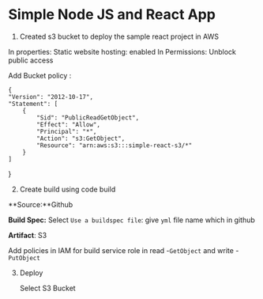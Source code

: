 # Simple Node JS and React App


1. Created s3 bucket to deploy the sample react project in AWS

In properties:
  Static website hosting: enabled
In Permissions: Unblock public access

Add Bucket policy : 
   
    {
    "Version": "2012-10-17",
    "Statement": [
        {
            "Sid": "PublicReadGetObject",
            "Effect": "Allow",
            "Principal": "*",
            "Action": "s3:GetObject",
            "Resource": "arn:aws:s3:::simple-react-s3/*" 
        }
    ]
}


2. Create build using code build

  **Source:**Github
  
  **Build Spec:** Select  `Use a buildspec file`: give `yml` file name which in github
  
  **Artifact**: S3
  
  Add policies in IAM for build service role in read -`GetObject` and write -`PutObject`

3. Deploy

   Select S3 Bucket
  

    

    
